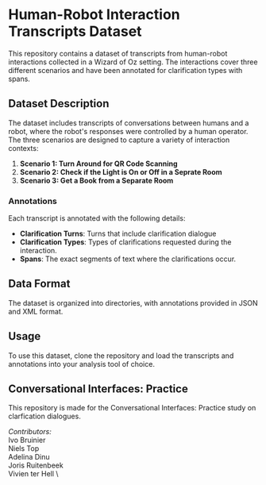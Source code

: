 
# Human-Robot Interaction Transcripts Dataset

This repository contains a dataset of transcripts from human-robot interactions collected in a Wizard of Oz setting. The interactions cover three different scenarios and have been annotated for clarification types with spans.

## Dataset Description

The dataset includes transcripts of conversations between humans and a robot, where the robot's responses were controlled by a human operator. The three scenarios are designed to capture a variety of interaction contexts:

1. **Scenario 1: Turn Around for QR Code Scanning**
2. **Scenario 2: Check if the Light is On or Off in a Seprate Room**
3. **Scenario 3: Get a Book from a Separate Room**

### Annotations

Each transcript is annotated with the following details:

- **Clarification Turns**: Turns that include clarification dialogue
- **Clarification Types**: Types of clarifications requested during the interaction.
- **Spans**: The exact segments of text where the clarifications occur.

## Data Format

The dataset is organized into directories, with annotations provided in JSON and XML format.

## Usage

To use this dataset, clone the repository and load the transcripts and annotations into your analysis tool of choice.

## Conversational Interfaces: Practice
This repository is made for the Conversational Interfaces: Practice study on clarfication dialogues. 

*Contributors:* \
Ivo Bruinier \
Niels Top \
Adelina Dinu \
Joris Ruitenbeek \
Vivien ter Hell \

